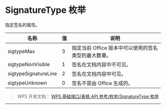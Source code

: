 # SignatureType 枚举

指定签名的属性。

| 名称                 | 值  | 说明                                                 |
|----------------------|-----|------------------------------------------------------|
| sigtypeMax           | 3   | 指定当前 Office 版本中可以使用的签名类型的最大数量。 |
| sigtypeNonVisible    | 1   | 签名在文档内容中不可见。                             |
| sigtypeSignatureLine | 2   | 签名在文档内容中可见。                               |
| sigtypeUnknown       | 0   | 签名不是由 Office 生成的。                           |

> WPS 开发文档： [WPS 基础接口/表格 API 参考/枚举/SignatureType 枚举](https://qn.cache.wpscdn.cn/encs/doc/office_v19/topics/WPS%20%E5%9F%BA%E7%A1%80%E6%8E%A5%E5%8F%A3/%E8%A1%A8%E6%A0%BC%20API%20%E5%8F%82%E8%80%83/%E6%9E%9A%E4%B8%BE/SignatureType%20%E6%9E%9A%E4%B8%BE.html)

------------------------------------------------------------------------
